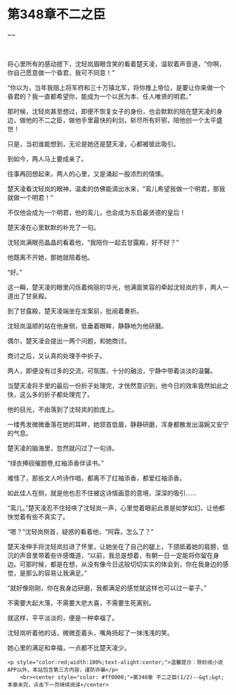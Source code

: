# 第348章不二之臣
~~
    	    <p name="pagetop" href="javascript:void(0);" onclick="return false" style="line-height: 35px;padding: 10px;color: #333;"> </p><p>将心里所有的感动摁下，沈轻岚眉眼含笑的看着楚天凌，温软着声音道，“你啊，你自己愿意做一个昏君，我可不同意！”</p><p>“你以为，当年我赔上将军府和三十万镇北军，将你推上帝位，是要让你来做一个昏君的？我一直都希望你，能成为一个以民为本、任人唯贤的明君。”</p><p>那时候，沈轻岚甚至想过，即便不恢复女子的身份，也会默默的陪在楚天凌的身边，做他的不二之臣，做他手里最快的利剑，斩尽所有奸邪，陪他创一个太平盛世！</p><p>只是，当初谁能想到，无论是她还是楚天凌，心都被彼此吸引。</p><p>到如今，两人马上要成亲了。</p><p>往事再回想起来，两人的心里，又是涌起一股浓烈的情愫。</p><p>楚天凌看沈轻岚的眼神，温柔的仿佛能滴出水来，“鸾儿希望我做一个明君，那我就做一个明君！”</p><p>不仅他会成为一个明君，他的鸾儿，也会成为东启最贤德的皇后！</p><p>楚天凌在心里默默的补充了一句。</p><p>沈轻岚满眼亮晶晶的看着他，“我陪你一起去甘露殿，好不好？”</p><p>他既离不开她，那她就陪着他。</p><p>“好。”</p><p>这一瞬，楚天凌的眼里闪烁着绚丽的华光，他满面笑容的牵起沈轻岚的手，两人一道出了甘泉殿。</p><p>到了甘露殿，楚天凌端坐在龙案前，批阅着奏折。</p><p>沈轻岚温顺的站在他身侧，低垂着眼眸，静静地为他研磨。</p><p>偶尔，楚天凌会提出一两个问题，和她商讨。</p><p>商讨之后，又认真的处理手中折子。</p><p>两人，即便没有过多的交流，可氛围，十分的融洽，宁静中带着淡淡的温馨。</p><p>当楚天凌将手里的最后一份折子处理完，才恍然意识到，他今日的效率竟然如此之快，这么多的折子都处理完了。</p><p>他的目光，不由落到了沈轻岚的脸庞上。</p><p>一缕秀发微微垂落在她的耳畔，她颔首低眉，静静研磨，浑身都散发出温婉又安宁的气息。</p><p>楚天凌的脑海里，忽然就闪过了一句诗。</p><p>“绿衣捧砚催题卷,红袖添香伴读书。”</p><p>难怪了，那些文人吟诗作唱，都离不了红袖添香，都爱红袖添香。</p><p>如此佳人在侧，就是他也忍不住被这诗情画意的意境，深深的吸引……</p><p>“鸾儿。”楚天凌忍不住轻唤了沈轻岚一声，心里觉着眼前此景是如梦如幻，让他都快觉着有些不真实了。</p><p>“嗯？”沈轻岚侧首，疑惑的看着他，“阿霖，怎么了？”</p><p>楚天凌伸手将沈轻岚拉进了怀里，让她坐在了自己的腿上，下颌抵着她的肩膀，低沉的声音里带着些许感慨道，“以前，我总是想着，有朝一日一定能将你留在身边。可那时候，都是在想，从没有像今日这般切切实实的体会到，你在我身边的感觉，是那么的容易让我满足。”</p><p>“就好像刚刚，你在我身边研磨，我都满足的感觉就这样也可以过一辈子。”</p><p>不需要大起大落，不需要大悲大喜，不需要生死离别。</p><p>就这样，平平淡淡的，便是一种幸福了。</p><p>沈轻岚听着他的话，微微歪着头，嘴角扬起了一抹浅浅的笑。</p><p>她心里的满足和幸福，一点都不比楚天凌少。</p>
    	
   	<p style="color:red;width:100%;text-alight:center;">温馨提示：除妙阅小说APP以外，本站包含第三方内容，谨防诈骗</p>
    	<br><center style="color: #ff0000;">第348章 不二之臣(1/2)--&gt;&gt;本章未完，点击下一页继续阅读</center>
    	